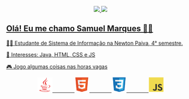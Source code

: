 <div>
  
  <p align="center">
  <a href="https://github.com/samuelmqi">
  <img height="165em" src="https://github-readme-stats.vercel.app/api?username=samuelmqi&show_icons=true&theme=dark&include_all_commits=true&count_private=true"/>
  <img height="165em" src="https://github-readme-stats.vercel.app/api/top-langs/?username=samuelmqi&layout=compact&langs_count=8&theme=dark"/>
    </p>



## Olá!  Eu me chamo Samuel Marques 👩‍💻
👨‍🎓  Estudante de Sistema de Informação na Newton Paiva, 4° semestre.

🌱  Interesses: Java, HTML, CSS e JS

🎮 Jogo algumas coisas nas horas vagas 
    
  
<p align="center">
    <img height="40" src="https://raw.githubusercontent.com/devicons/devicon/master/icons/java/java-plain.svg">
    &nbsp;&nbsp;&nbsp;&nbsp;&nbsp;&nbsp;&nbsp;&nbsp;&nbsp;&nbsp;&nbsp;&nbsp;&nbsp;
     <img height="40" src="https://raw.githubusercontent.com/devicons/devicon/master/icons/html5/html5-original.svg">
    &nbsp;&nbsp;&nbsp;&nbsp;&nbsp;&nbsp;&nbsp;&nbsp;&nbsp;&nbsp;&nbsp;&nbsp;&nbsp;
     <img height="40" src="https://raw.githubusercontent.com/devicons/devicon/master/icons/css3/css3-original.svg">
    &nbsp;&nbsp;&nbsp;&nbsp;&nbsp;&nbsp;&nbsp;&nbsp;&nbsp;&nbsp;&nbsp;&nbsp;&nbsp;
    <img height="40" src="https://raw.githubusercontent.com/devicons/devicon/master/icons/javascript/javascript-original.svg">
   
</p>
